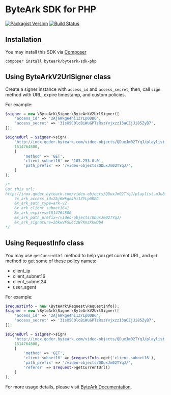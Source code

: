 # ByteArk SDK for PHP

[![Packagist Version](https://img.shields.io/packagist/v/byteark/byteark-sdk-php.svg?style=flat)](https://packagist.org/packages/byteark/byteark-sdk-php)
[![Build Status](https://travis-ci.org/byteark/byteark-sdk-php.svg?branch=master)](https://travis-ci.org/byteark/byteark-sdk-php)


## Installation

You may install this SDK via [Composer](https://getcomposre.org)

    composer install byteark/byteark-sdk-php


## Using ByteArkV2UrlSigner class

Create a signer instance with `access_id` and `access_secret`,
then, call `sign` method with URL, expire timestamp, and custom policies.

For example:

```php
$signer = new \ByteArk\Signer\ByteArkV2UrlSigner([
    'access_id' => '2Aj6Wkge4hi1ZYLp0DBG',
    'access_secret' => '31sX5C0lcBiWuGPTzRszYvjxzzI3aCZjJi85ZyB7',
]);

$signedUrl = $signer->sign(
    'http://inox.qoder.byteark.com/video-objects/QDuxJm02TYqJ/playlist.m3u8',
    1514764800,
    [
        'method' => 'GET',
        'client_subnet16' => '103.253.0.0',
        'path_prefix' => '/video-objects/QDuxJm02TYqJ/',
    ]
);

/*
Got this url:
http://inox.qoder.byteark.com/video-objects/QDuxJm02TYqJ/playlist.m3u8
    ?x_ark_access_id=2Aj6Wkge4hi1ZYLp0DBG
    &x_ark_auth_type=ark-v2
    &x_ark_client_subnet16=1
    &x_ark_expires=1514764800
    &x_ark_path_prefix=/video-objects/QDuxJm02TYqJ/
    &x_ark_signature=2bkwVFSu6CzW7KmzXkwDbA
*/
```

## Using RequestInfo class

You may use `getCurrentUrl` method to help you get current URL,
and `get` method to get some of these policy names:

* client_ip
* client_subnet16
* client_subnet24
* user_agent

For example:

```php
$requestInfo = new \ByteArk\Request\RequestInfo();
$signer = new \ByteArk\Signer\ByteArkV2UrlSigner([
    'access_id' => '2Aj6Wkge4hi1ZYLp0DBG',
    'access_secret' => '31sX5C0lcBiWuGPTzRszYvjxzzI3aCZjJi85ZyB7',
]);

$signedUrl = $signer->sign(
    'http://inox.qoder.byteark.com/video-objects/QDuxJm02TYqJ/playlist.m3u8',
    1514764800,
    [
        'method' => 'GET',
        'client_subnet16' => $requestInfo->get('client_subnet16'),
        'path_prefix' => '/video-objects/QDuxJm02TYqJ/',
        'referer' => $request->getCurrentUrl()
    ]
);
```

For more usage details, please visit
[ByteArk Documentation](https://docs.byteark.com).
